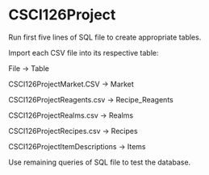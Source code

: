 # CSCI126Project

Run first five lines of SQL file to create appropriate tables.  

Import each CSV file into its respective table:

File -> Table

CSCI126ProjectMarket.CSV -> Market

CSCI126ProjectReagents.csv -> Recipe_Reagents

CSCI126ProjectRealms.csv -> Realms

CSCI126ProjectRecipes.csv -> Recipes

CSCI126ProjectItemDescriptions -> Items


Use remaining queries of SQL file to test the database.
